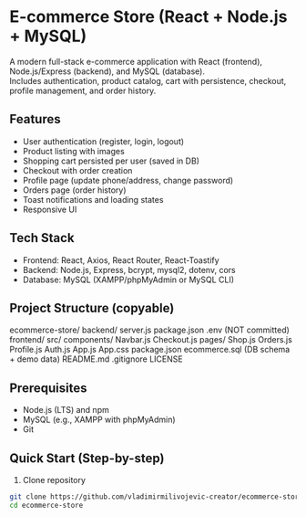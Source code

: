 # E-commerce Store (React + Node.js + MySQL)

A modern full-stack e-commerce application with React (frontend), Node.js/Express (backend), and MySQL (database).  
Includes authentication, product catalog, cart with persistence, checkout, profile management, and order history.

## Features
- User authentication (register, login, logout)
- Product listing with images
- Shopping cart persisted per user (saved in DB)
- Checkout with order creation
- Profile page (update phone/address, change password)
- Orders page (order history)
- Toast notifications and loading states
- Responsive UI

## Tech Stack
- Frontend: React, Axios, React Router, React-Toastify
- Backend: Node.js, Express, bcrypt, mysql2, dotenv, cors
- Database: MySQL (XAMPP/phpMyAdmin or MySQL CLI)

## Project Structure (copyable)
ecommerce-store/
  backend/
    server.js
    package.json
    .env            (NOT committed)
  frontend/
    src/
      components/
        Navbar.js
        Checkout.js
      pages/
        Shop.js
        Orders.js
        Profile.js
        Auth.js
      App.js
      App.css
    package.json
  ecommerce.sql      (DB schema + demo data)
  README.md
  .gitignore
  LICENSE

## Prerequisites
- Node.js (LTS) and npm
- MySQL (e.g., XAMPP with phpMyAdmin)
- Git

## Quick Start (Step-by-step)

1) Clone repository
```bash
git clone https://github.com/vladimirmilivojevic-creator/ecommerce-store.git
cd ecommerce-store

